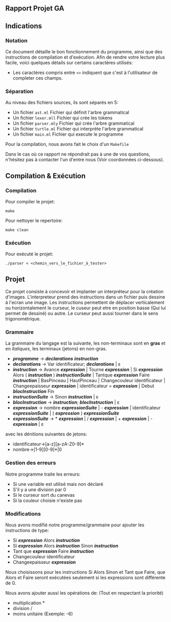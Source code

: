 Rapport Projet GA
--

## Indications

### Notation

Ce document détaille le bon fonctionnement du programme, ainsi que des instructions de compilation et d'exécution.
Afin de rendre votre lecture plus facile, voici quelques détails sur certains caractères utilisés:
* Les caractères compris entre `<>` indiquent que c'est à l'utilisateur de completer ces champs.

### Séparation

Au niveau des fichiers sources, ils sont séparés en 5:
* Un fichier `ast.ml` Fichier qui définit l'arbre grammatical
* Un fichier `lexer.mll` Fichier qui crée les tokens
* Un fichier `parser.mly` Fichier qui crée l'arbre grammatical
* Un fichier `turtle.ml` Fichier qui interprète l'arbre grammatical
* Un fichier `main.ml` Fichier qui execute le programme

Pour la compilation, nous avons fait le choix d'un `Makefile`

Dans le cas où ce rapport ne répondrait pas à une de vos questions, n'hésitez pas à contacter l'un d'entre nous (Voir coordonnées ci-dessous).

## Compilation & Exécution

### Compilation

Pour compiler le projet:
```
make
```
Pour nettoyer le repertoire:
```
make clean
```

### Exécution

Pour exécuté le projet:
```
./parser < <chemin_vers_le_fichier_à_tester> 
```

## Projet

Ce projet consiste à concevoir et implanter un interpréteur pour la création d'images.
L'interpreteur prend des instructions dans un fichier puis dessine à l'ecran une image.
Les instructions permettent de déplacer verticalement ou horizontalement le curseur, le cuseur peut etre en position basse (Qui lui permet de dessiné) ou autre. Le curseur peut aussi tourner dans le sens trigonométrique.

### Grammaire

La grammaire du langage est la suivante, les non-terminaux sont en **gras** et en *italiques*, les terminaux (jetons) en non-gras.

* ***programme*** → ***declarations*** ***instruction***
* ***declarations*** → Var identificateur; ***declarations*** | ε
* ***instruction*** → Avance ***expression*** | Tourne ***expression*** | Si ***expression*** Alors ( ***instruction*** ) ***instructionSuite*** | Tantque ***expression*** Faire ***instruction*** | BasPinceau | HautPinceau | Changecouleur identificateur | Changeepaisseur ***expression*** | identificateur = ***expression*** | Debut ***blocInstruction*** Fin
* ***instructionSuite*** → Sinon ***instruction*** | ε
* ***blocInstruction*** → ***instruction***; ***blocInstruction*** | ε
* ***expression*** → nombre ***expressionSuite*** | - ***expression*** | identificateur ***expressionSuite*** | ( ***expression*** ) ***expressionSuite***
* ***expressionSuite*** → \* ***expression*** | / ***expression*** | + ***expression*** | - ***expression*** | ε

avec les dénitions suivantes de jetons:
* identificateur→[a-z][a-zA-Z0-9]*
* nombre→[1-9][0-9]*|0

### Gestion des erreurs

Notre programme traite les erreurs:
* Si une variable est utilisé mais non déclaré
* S'il y a une division par 0
* Si le curseur sort du canevas
* Si la couleur choisie n'existe pas

### Modifications

Nous avons modifié notre programme/grammaire pour ajouter les instructions de type:
* Si ***expression*** Alors ***instruction***
* Si ***expression*** Alors ***instruction*** Sinon ***instruction***
* Tant que ***expression*** Faire ***instruction***
* Changecouleur identificateur
* Changeepaisseur ***expression***

Nous choisissons pour les instructions Si Alors Sinon et Tant que Faire, que Alors et Faire seront exécutées seulement si les expressions sont différente de 0.

Nous avons ajouter aussi les opérations de: (Tout en respectant la priorité)
* multiplication * 
* division / 
* moins unitaire (Exemple: -6)
